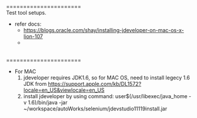</br>======================</br>
Test tool setups.
- refer docs:
  - https://blogs.oracle.com/shay/installing-jdeveloper-on-mac-os-x-lion-107
  - 
</br>======================</br>
- For MAC
  1. jdeveloper requires JDK1.6, so for MAC OS, need to install legecy 1.6 JDK from https://support.apple.com/kb/DL1572?locale=en_US&viewlocale=en_US
  1. install jdeveloper by using command: user$(/usr/libexec/java_home -v 1.6)/bin/java -jar ~/workspace/autoWorks/selenium/jdevstudio11119install.jar 
